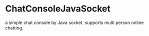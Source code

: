 # ChatConsoleJavaSocket
a simple chat console by Java socket.
supports multi person online chatting.
